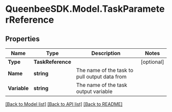 
# QueenbeeSDK.Model.TaskParameterReference

## Properties

Name | Type | Description | Notes
------------ | ------------- | ------------- | -------------
**Type** | **TaskReference** |  | [optional] 
**Name** | **string** | The name of the task to pull output data from | 
**Variable** | **string** | The name of the task output variable | 

[[Back to Model list]](../README.md#documentation-for-models)
[[Back to API list]](../README.md#documentation-for-api-endpoints)
[[Back to README]](../README.md)

